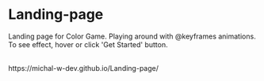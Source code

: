 # Landing-page
<p> Landing page for Color Game. Playing around with @keyframes animations. To see effect, hover or click 'Get Started' button. </p>
<br>
https://michal-w-dev.github.io/Landing-page/

